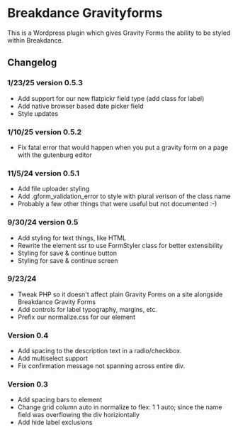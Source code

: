 # Breakdance Gravityforms
This is a Wordpress plugin which gives Gravity Forms the ability to be styled within Breakdance. 


## Changelog
### 1/23/25 version 0.5.3
- Add support for our new flatpickr field type (add class for label)
- Add native browser based date picker field
- Style updates
### 1/10/25 version 0.5.2
- Fix fatal error that would happen when you put a gravity form on a page with the gutenburg editor
### 11/5/24 version 0.5.1
- Add file uploader styling
- Add .gform_validation_error to style with plural verison of the class name
- Probably a few other things that were useful but not documented :-)
### 9/30/24 version 0.5
- Add styling for text things, like HTML
- Rewrite the element ssr to use FormStyler class for better extensibility
- Styling for save & continue button
- Styling for save & continue screen
### 9/23/24
- Tweak PHP so it doesn't affect plain Gravity Forms on a site alongside Breakdance Gravity Forms
- Add controls for label typography, margins, etc.
- Prefix our normalize.css for our element
### Version 0.4
- Add spacing to the description text in a radio/checkbox.
- Add multiselect support
- Fix confirmation message not spanning across entire div.
### Version 0.3
- Add spacing bars to element
- Change grid column auto in normalize to  flex: 1 1 auto; since the name field was overflowing the div horiziontally
- Add hide label exclusions